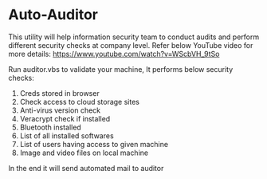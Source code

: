 # Auto-Auditor
This utility will help information security team to conduct audits and perform different security checks at company level. Refer below YouTube video for more details: 
https://www.youtube.com/watch?v=WScbVH_9tSo

Run auditor.vbs to validate your machine, It performs below security checks:
1. Creds stored in browser
2. Check access to cloud storage sites
3. Anti-virus version check
4. Veracrypt check if installed
5. Bluetooth installed
6. List of all installed softwares
7. List of users having access to given machine
8. Image and video files on local machine

In the end it will send automated mail to auditor
